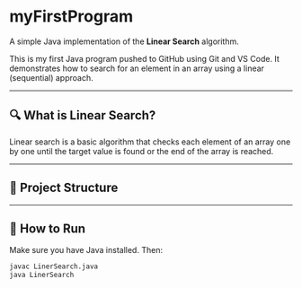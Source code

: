 # myFirstProgram

A simple Java implementation of the **Linear Search** algorithm.

This is my first Java program pushed to GitHub using Git and VS Code. It demonstrates how to search for an element in an array using a linear (sequential) approach.

---

## 🔍 What is Linear Search?

Linear search is a basic algorithm that checks each element of an array one by one until the target value is found or the end of the array is reached.

---

## 📁 Project Structure


---

## 🚀 How to Run

Make sure you have Java installed. Then:

```bash
javac LinerSearch.java
java LinerSearch
